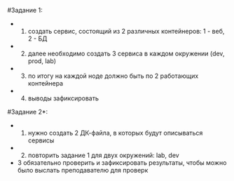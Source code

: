 #Задание 1:
* 1. создать сервис, состоящий из 2 различных контейнеров: 1 - веб, 2 - БД
* 2. далее необходимо создать 3 сервиса в каждом окружении (dev, prod, lab)
* 3. по итогу на каждой ноде должно быть по 2 работающих контейнера
* 4. выводы зафиксировать

#Задание 2*:
* 1. нужно создать 2 ДК-файла, в которых будут описываться сервисы
* 2. повторить задание 1 для двух окружений: lab, dev
* 3 обязательно проверить и зафиксировать результаты, чтобы можно было выслать преподавателю для проверк
